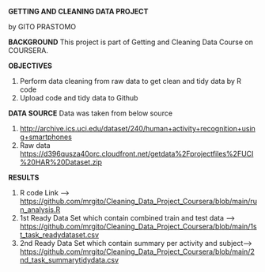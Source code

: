 **GETTING AND CLEANING DATA PROJECT**

by GITO PRASTOMO

**BACKGROUND**
This project is part of Getting and Cleaning Data Course on COURSERA.

**OBJECTIVES**
1. Perform data cleaning from raw data to get clean and tidy data by R code
2. Upload code and tidy data to Github

**DATA SOURCE**
Data was taken from below source
1. http://archive.ics.uci.edu/dataset/240/human+activity+recognition+using+smartphones
2. Raw data https://d396qusza40orc.cloudfront.net/getdata%2Fprojectfiles%2FUCI%20HAR%20Dataset.zip

**RESULTS**
1. R code Link --> https://github.com/mrgito/Cleaning_Data_Project_Coursera/blob/main/run_analysis.R
2. 1st Ready Data Set which contain combined train and test data --> https://github.com/mrgito/Cleaning_Data_Project_Coursera/blob/main/1st_task_readydataset.csv
3. 2nd Ready Data Set which contain summary per activity and subject--> https://github.com/mrgito/Cleaning_Data_Project_Coursera/blob/main/2nd_task_summarytidydata.csv
